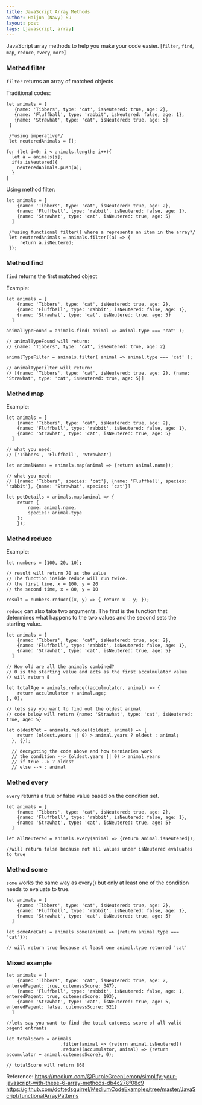 ```yaml
---
title: JavaScript Array Methods
author: Haijun (Navy) Su
layout: post
tags: [javascript, array]
---
```


JavaScript array methods to help you make your code easier.
[`filter`, `find`, `map`, `reduce`, `every`, `more`]

### Method filter
`filter` returns an array of matched objects

Traditional codes:
```
let animals = [
   {name: 'Tibbers', type: 'cat', isNeutered: true, age: 2},
   {name: 'Fluffball', type: 'rabbit', isNeutered: false, age: 1},
   {name: 'Strawhat', type: 'cat', isNeutered: true, age: 5}
 ]

 /*using imperative*/
 let neuteredAnimals = [];

for (let i=0; i < animals.length; i++){
  let a = animals[i];
  if(a.isNeutered){
    neuteredAnimals.push(a);
  }
}
```

Using method filter:

```
let animals = [
    {name: 'Tibbers', type: 'cat', isNeutered: true, age: 2},
    {name: 'Fluffball', type: 'rabbit', isNeutered: false, age: 1},
    {name: 'Strawhat', type: 'cat', isNeutered: true, age: 5}
  ]

 /*using functional filter() where a represents an item in the array*/
 let neuteredAnimals = animals.filter((a) => {
     return a.isNeutered;
 });
```

### Method find
`find` returns the first matched object

Example:
```
let animals = [
    {name: 'Tibbers', type: 'cat', isNeutered: true, age: 2},
    {name: 'Fluffball', type: 'rabbit', isNeutered: false, age: 1},
    {name: 'Strawhat', type: 'cat', isNeutered: true, age: 5}
  ]

animalTypeFound = animals.find( animal => animal.type === 'cat' );

// animalTypeFound will return:
// {name: 'Tibbers', type: 'cat', isNeutered: true, age: 2}

animalTypeFilter = animals.filter( animal => animal.type === 'cat' );

// animalTypeFilter will return:
// [{name: 'Tibbers', type: 'cat', isNeutered: true, age: 2}, {name: 'Strawhat', type: 'cat', isNeutered: true, age: 5}]
```

### Method map
Example:
```
let animals = [
    {name: 'Tibbers', type: 'cat', isNeutered: true, age: 2},
    {name: 'Fluffball', type: 'rabbit', isNeutered: false, age: 1},
    {name: 'Strawhat', type: 'cat', isNeutered: true, age: 5}
  ]

// what you need: 
// ['Tibbers', 'Fluffball', 'Strawhat']

let animalNames = animals.map(animal => {return animal.name});

// what you need: 
// [{name: 'Tibbers', species: 'cat'}, {name: 'Fluffball', species: 'rabbit'}, {name: 'Strawhat', species: 'cat'}]

let petDetails = animals.map(animal => {
    return {
        name: animal.name, 
        species: animal.type
    };
    });
```
### Method reduce
Example:

```
let numbers = [100, 20, 10];

// result will return 70 as the value
// The function inside reduce will run twice. 
// the first time, x = 100, y = 20
// the second time, x = 80, y = 10

result = numbers.reduce((x, y) => { return x - y; });
```

`reduce` can also take two arguments. The first is the function that determines what happens to the two values and the second sets the starting value.

```
let animals = [
    {name: 'Tibbers', type: 'cat', isNeutered: true, age: 2},
    {name: 'Fluffball', type: 'rabbit', isNeutered: false, age: 1},
    {name: 'Strawhat', type: 'cat', isNeutered: true, age: 5}
  ]

// How old are all the animals combined?
// 0 is the starting value and acts as the first acculmulator value
// will return 8

let totalAge = animals.reduce((acculmulator, animal) => {
    return acculmulator + animal.age;
}, 0);

// lets say you want to find out the oldest animal 
// code below will return {name: 'Strawhat', type: 'cat', isNeutered: true, age: 5}

let oldestPet = animals.reduce((oldest, animal) => {
    return (oldest.years || 0) > animal.years ? oldest : animal;
  }, {});

  // decrypting the code above and how terniaries work 
  // the condition --> (oldest.years || 0) > animal.years 
  // if true --> ? oldest
  // else --> : animal
```

### Methed every
`every` returns a true or false value based on the condition set.
```
let animals = [
    {name: 'Tibbers', type: 'cat', isNeutered: true, age: 2},
    {name: 'Fluffball', type: 'rabbit', isNeutered: false, age: 1},
    {name: 'Strawhat', type: 'cat', isNeutered: true, age: 5}
  ]

let allNeutered = animals.every(animal => {return animal.isNeutered});

//will return false because not all values under isNeutered evaluates to true
```

### Method some
`some` works the same way as every() but only at least one of the condition needs to evaluate to true.
```
let animals = [
    {name: 'Tibbers', type: 'cat', isNeutered: true, age: 2},
    {name: 'Fluffball', type: 'rabbit', isNeutered: false, age: 1},
    {name: 'Strawhat', type: 'cat', isNeutered: true, age: 5}
  ]

let someAreCats = animals.some(animal => {return animal.type === 'cat'});

// will return true because at least one animal.type returned 'cat'
```

### Mixed example

```
let animals = [
    {name: 'Tibbers', type: 'cat', isNeutered: true, age: 2, enteredPagent: true, cutenessScore: 347},
    {name: 'Fluffball', type: 'rabbit', isNeutered: false, age: 1, enteredPagent: true, cutenessScore: 193},
    {name: 'Strawhat', type: 'cat', isNeutered: true, age: 5, enteredPagent: false, cutenessScore: 521}
  ]

//lets say you want to find the total cuteness score of all valid pagent entrants

let totalScore = animals
                    .filter(animal => {return animal.isNeutered})
                    .reduce((accumulator, animal) => {return accumulator + animal.cutenessScore}, 0);

// totalScore will return 868
```

Reference:
<https://medium.com/@PurpleGreenLemon/simplify-your-javascript-with-these-6-array-methods-db4c278f08c9>
<https://github.com/dottedsquirrel/MediumCodeExamples/tree/master/JavaScript/functionalArrayPatterns>

